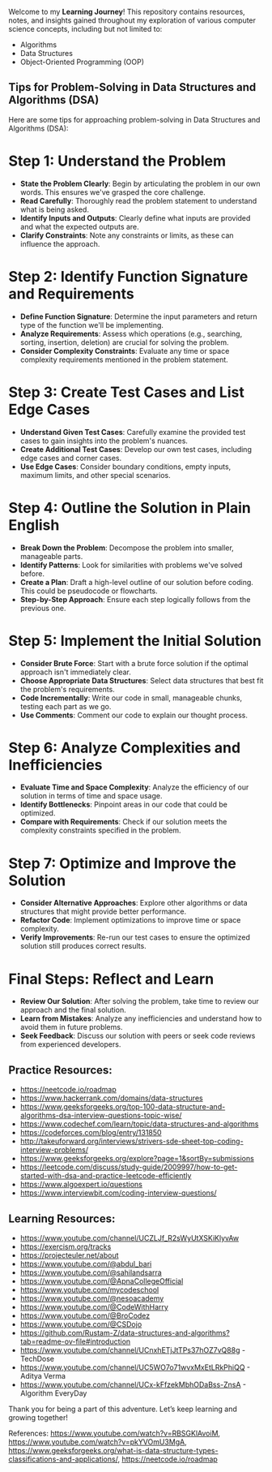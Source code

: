 Welcome to my **Learning Journey**! This repository contains resources, notes, and insights gained throughout my exploration of various computer science concepts, including but not limited to:

- Algorithms
- Data Structures
- Object-Oriented Programming (OOP)

## Tips for Problem-Solving in Data Structures and Algorithms (DSA)

Here are some tips for approaching problem-solving in Data Structures and Algorithms (DSA):

# Step 1: Understand the Problem
- **State the Problem Clearly**: Begin by articulating the problem in our own words. This ensures we've grasped the core challenge.
- **Read Carefully**: Thoroughly read the problem statement to understand what is being asked.
- **Identify Inputs and Outputs**: Clearly define what inputs are provided and what the expected outputs are.
- **Clarify Constraints**: Note any constraints or limits, as these can influence the approach.

# Step 2: Identify Function Signature and Requirements
- **Define Function Signature**: Determine the input parameters and return type of the function we'll be implementing.
- **Analyze Requirements**: Assess which operations (e.g., searching, sorting, insertion, deletion) are crucial for solving the problem.
- **Consider Complexity Constraints**: Evaluate any time or space complexity requirements mentioned in the problem statement.

# Step 3: Create Test Cases and List Edge Cases
- **Understand Given Test Cases**: Carefully examine the provided test cases to gain insights into the problem's nuances.
- **Create Additional Test Cases**: Develop our own test cases, including edge cases and corner cases.
- **Use Edge Cases**: Consider boundary conditions, empty inputs, maximum limits, and other special scenarios.

# Step 4: Outline the Solution in Plain English
- **Break Down the Problem**: Decompose the problem into smaller, manageable parts.
- **Identify Patterns**: Look for similarities with problems we've solved before.
- **Create a Plan**: Draft a high-level outline of our solution before coding. This could be pseudocode or flowcharts.
- **Step-by-Step Approach**: Ensure each step logically follows from the previous one.

# Step 5: Implement the Initial Solution
- **Consider Brute Force**: Start with a brute force solution if the optimal approach isn't immediately clear.
- **Choose Appropriate Data Structures**: Select data structures that best fit the problem's requirements.
- **Code Incrementally**: Write our code in small, manageable chunks, testing each part as we go.
- **Use Comments**: Comment our code to explain our thought process.

# Step 6: Analyze Complexities and Inefficiencies
- **Evaluate Time and Space Complexity**: Analyze the efficiency of our solution in terms of time and space usage.
- **Identify Bottlenecks**: Pinpoint areas in our code that could be optimized.
- **Compare with Requirements**: Check if our solution meets the complexity constraints specified in the problem.

# Step 7: Optimize and Improve the Solution
- **Consider Alternative Approaches**: Explore other algorithms or data structures that might provide better performance.
- **Refactor Code**: Implement optimizations to improve time or space complexity.
- **Verify Improvements**: Re-run our test cases to ensure the optimized solution still produces correct results.

# Final Steps: Reflect and Learn
- **Review Our Solution**: After solving the problem, take time to review our approach and the final solution.
- **Learn from Mistakes**: Analyze any inefficiencies and understand how to avoid them in future problems.
- **Seek Feedback**: Discuss our solution with peers or seek code reviews from experienced developers.

## Practice Resources:
- https://neetcode.io/roadmap
- https://www.hackerrank.com/domains/data-structures
- https://www.geeksforgeeks.org/top-100-data-structure-and-algorithms-dsa-interview-questions-topic-wise/
- https://www.codechef.com/learn/topic/data-structures-and-algorithms
- https://codeforces.com/blog/entry/131850
- http://takeuforward.org/interviews/strivers-sde-sheet-top-coding-interview-problems/
- https://www.geeksforgeeks.org/explore?page=1&sortBy=submissions
- https://leetcode.com/discuss/study-guide/2009997/how-to-get-started-with-dsa-and-practice-leetcode-efficiently
- https://www.algoexpert.io/questions
- https://www.interviewbit.com/coding-interview-questions/

## Learning Resources:
- https://www.youtube.com/channel/UCZLJf_R2sWyUtXSKiKlyvAw
- https://exercism.org/tracks
- https://projecteuler.net/about
- https://www.youtube.com/@abdul_bari
- https://www.youtube.com/@sahilandsarra
- https://www.youtube.com/@ApnaCollegeOfficial
- https://www.youtube.com/mycodeschool
- https://www.youtube.com/@nesoacademy
- https://www.youtube.com/@CodeWithHarry
- https://www.youtube.com/@BroCodez
- https://www.youtube.com/@CSDojo
- https://github.com/Rustam-Z/data-structures-and-algorithms?tab=readme-ov-file#introduction
- https://www.youtube.com/channel/UCnxhETjJtTPs37hOZ7vQ88g - TechDose
- https://www.youtube.com/channel/UC5WO7o71wvxMxEtLRkPhiQQ - Aditya Verma
- https://www.youtube.com/channel/UCx-kFfzekMbhODaBss-ZnsA - Algorithm EveryDay

Thank you for being a part of this adventure. Let’s keep learning and growing together!

References: https://www.youtube.com/watch?v=RBSGKlAvoiM, https://www.youtube.com/watch?v=pkYVOmU3MgA, https://www.geeksforgeeks.org/what-is-data-structure-types-classifications-and-applications/, https://neetcode.io/roadmap

